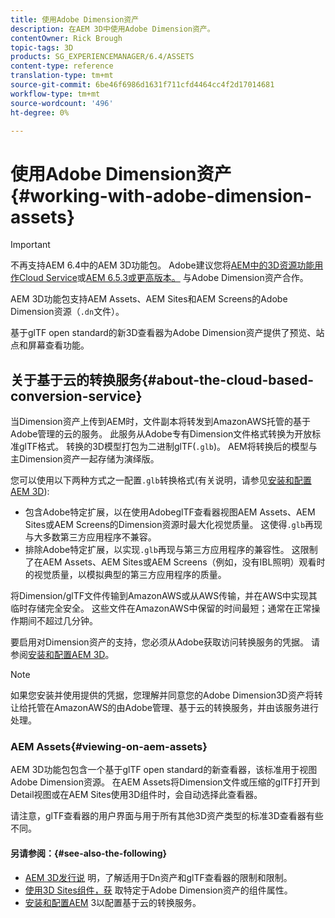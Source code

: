 ```yaml
---
title: 使用Adobe Dimension资产
description: 在AEM 3D中使用Adobe Dimension资产。
contentOwner: Rick Brough
topic-tags: 3D
products: SG_EXPERIENCEMANAGER/6.4/ASSETS
content-type: reference
translation-type: tm+mt
source-git-commit: 6be46f6986d1631f711cfd4464cc4f2d17014681
workflow-type: tm+mt
source-wordcount: '496'
ht-degree: 0%

---
```



# 使用Adobe Dimension资产{#working-with-adobe-dimension-assets}

>[!IMPORTANT]
>
>不再支持AEM 6.4中的AEM 3D功能包。 Adobe建议您将[AEM中的3D资源功能用作Cloud Service](https://experienceleague.adobe.com/docs/experience-manager-cloud-service/assets/dynamicmedia/assets-3d.html#dynamicmedia)或[AEM 6.5.3或更高版本。](https://experienceleague.adobe.com/docs/experience-manager-65/assets/dynamic/assets-3d.html#dynamic) 与Adobe Dimension资产合作。

AEM 3D功能包支持AEM Assets、AEM Sites和AEM Screens的Adobe Dimension资源（`.dn`文件）。

基于glTF open standard的新3D查看器为Adobe Dimension资产提供了预览、站点和屏幕查看功能。

## 关于基于云的转换服务{#about-the-cloud-based-conversion-service}

当Dimension资产上传到AEM时，文件副本将转发到AmazonAWS托管的基于Adobe管理的云的服务。 此服务从Adobe专有Dimension文件格式转换为开放标准glTF格式。 转换的3D模型打包为二进制glTF(`.glb`)。 AEM将转换后的模型与主Dimension资产一起存储为演绎版。

您可以使用以下两种方式之一配置`.glb`转换格式(有关说明，请参见[安装和配置AEM 3D](install-config-3d.md)):

* 包含Adobe特定扩展，以在使用AdobeglTF查看器视图AEM Assets、AEM Sites或AEM Screens的Dimension资源时最大化视觉质量。 这使得`.glb`再现与大多数第三方应用程序不兼容。
* 排除Adobe特定扩展，以实现`.glb`再现与第三方应用程序的兼容性。 这限制了在AEM Assets、AEM Sites或AEM Screens（例如，没有IBL照明）观看时的视觉质量，以模拟典型的第三方应用程序的质量。

将Dimension/glTF文件传输到AmazonAWS或从AWS传输，并在AWS中实现其临时存储完全安全。 这些文件在AmazonAWS中保留的时间最短；通常在正常操作期间不超过几分钟。

要启用对Dimension资产的支持，您必须从Adobe获取访问转换服务的凭据。 请参阅[安装和配置AEM 3D](install-config-3d.md)。

>[!NOTE]
>
>如果您安装并使用提供的凭据，您理解并同意您的Adobe Dimension3D资产将转让给托管在AmazonAWS的由Adobe管理、基于云的转换服务，并由该服务进行处理。

### AEM Assets{#viewing-on-aem-assets}

AEM 3D功能包包含一个基于glTF open standard的新查看器，该标准用于视图Adobe Dimension资源。 在AEM Assets将Dimension文件或压缩的glTF打开到Detail视图或在AEM Sites使用3D组件时，会自动选择此查看器。

请注意，glTF查看器的用户界面与用于所有其他3D资产类型的标准3D查看器有些不同。

#### 另请参阅：{#see-also-the-following}

* [AEM 3D发行说](/help/release-notes/aem3d-release-notes.md) 明，了解适用于Dn资产和glTF查看器的限制和限制。
* [使用3D Sites组件，获](using-the-3d-sites-component.md) 取特定于Adobe Dimension资产的组件属性。
* [安装和配置AEM](install-config-3d.md)  3以配置基于云的转换服务。

